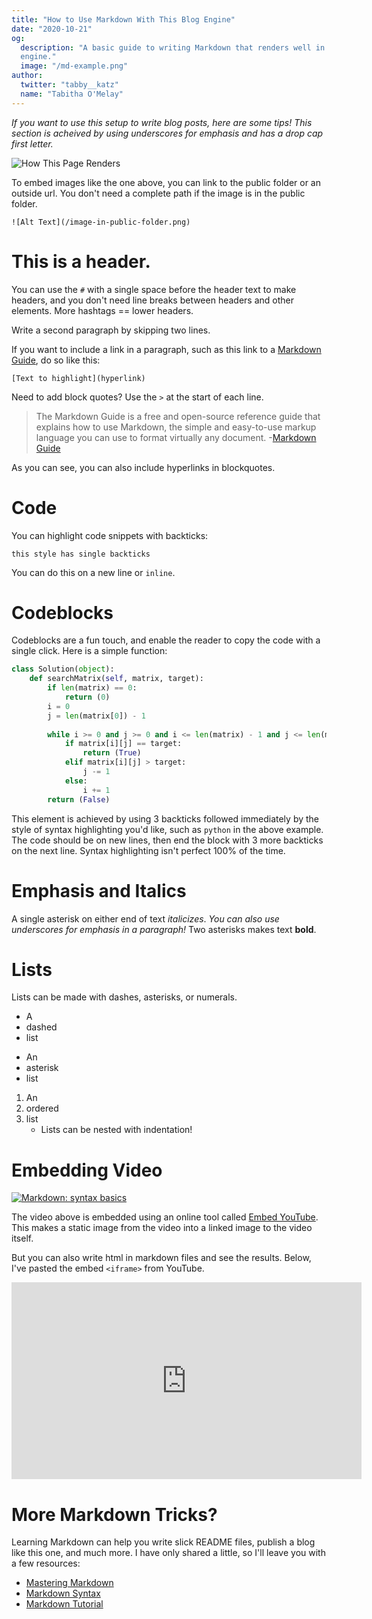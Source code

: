 ```yaml
---
title: "How to Use Markdown With This Blog Engine"
date: "2020-10-21"
og:
  description: "A basic guide to writing Markdown that renders well in this
  engine."
  image: "/md-example.png"
author:
  twitter: "tabby__katz"
  name: "Tabitha O'Melay"
---
```


_If you want to use this setup to write blog posts, here are some tips! This
section is acheived by using underscores for emphasis and has a drop cap first
letter._

![How This Page Renders](/md-example.png)

To embed images like the one above, you can link to the public folder or an outside url. You don't need a complete path if the image is in the public folder.

`![Alt Text](/image-in-public-folder.png)`

# This is a header.

You can use the `#` with a single space before the header text to make headers, and you don't need line breaks between headers and other elements. More hashtags == lower headers.


Write a second paragraph by skipping two lines.


If you want to include a link in a paragraph, such as this link to a [Markdown
Guide](https://www.markdownguide.org/), do so like this:

`[Text to highlight](hyperlink)`

Need to add block quotes? Use the `>` at the start of each line. 

>The Markdown Guide is a free and open-source reference guide that explains how to use Markdown, the simple and easy-to-use markup language you can use to format virtually any document. -[Markdown Guide](https://www.markdownguide.org/)

As you can see, you can also include hyperlinks in blockquotes. 

# Code

You can highlight code snippets with backticks:


`this style has single backticks`


You can do this on a new line or `inline`.


# Codeblocks

Codeblocks are a fun touch, and enable the reader to copy the code with a single click. Here is a simple function:


```python
class Solution(object):
    def searchMatrix(self, matrix, target):
        if len(matrix) == 0:
            return (0)
        i = 0 
        j = len(matrix[0]) - 1
        
        while i >= 0 and j >= 0 and i <= len(matrix) - 1 and j <= len(matrix[0]) - 1:
            if matrix[i][j] == target:
                return (True)
            elif matrix[i][j] > target:
                j -= 1
            else:
                i += 1
        return (False)
```

This element is achieved by using 3 backticks followed immediately by the style of syntax highlighting you'd like, such as `python` in the above example. The code should be on new lines, then end the block with 3 more backticks on the next line. Syntax highlighting isn't perfect 100% of the time.


# Emphasis and Italics

A single asterisk on either end of text *italicizes*.
_You can also use underscores for emphasis in a paragraph!_
Two asterisks makes text **bold**.

# Lists

Lists can be made with dashes, asterisks, or numerals. 
- A
- dashed
- list

* An
* asterisk
* list

1. An
2. ordered
3. list
	* Lists can be nested with indentation!

# Embedding Video

[![Markdown: syntax basics](http://img.youtube.com/vi/0_tO8HgJiLQ/0.jpg)](http://www.youtube.com/watch?v=0_tO8HgJiLQ "Markdown: syntax basics")

The video above is embedded using an online tool called [Embed
YouTube](http://embedyoutube.org/). This makes a static image from the video
into a linked image to the video itself. 


But you can also write html in markdown files and see the results. Below, I've
pasted the embed `<iframe>` from YouTube.


<iframe width="560" height="315" src="https://www.youtube.com/embed/0_tO8HgJiLQ" frameborder="0" allow="accelerometer; autoplay; clipboard-write; encrypted-media; gyroscope; picture-in-picture" allowfullscreen></iframe>


# More Markdown Tricks? 

Learning Markdown can help you write slick README files, publish a blog like this one, and much more. I have only shared a little, so I'll leave you with a few resources:

* [Mastering Markdown](https://guides.github.com/features/mastering-markdown/)
* [Markdown Syntax](https://guides.github.com/pdfs/markdown-cheatsheet-online.pdf)
* [Markdown Tutorial](https://www.markdowntutorial.com/)
